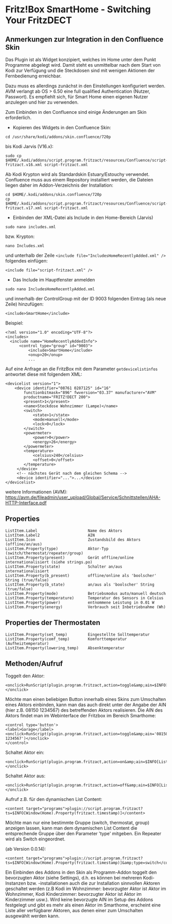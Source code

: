 <h1>Fritz!Box SmartHome - Switching Your FritzDECT</h1>
<h2>Anmerkungen zur Integration in den Confluence Skin</h2>

Das Plugin ist als Widget konzipiert, welches im Home unter dem Punkt Programme abgelegt wird. Damit steht es unmittelbar nach dem Start von Kodi zur Verfügung und die Steckdosen sind mit wenigen Aktionen der Fernbedienung erreichbar.

Dazu muss es allerdings zunächst in den Einstellungen konfiguriert werden. AVM verlangt ab OS > 6.50 eine full qualified Authentication (Nutzer, Passwort). Es empfiehlt sich, für Smart Home einen eigenen Nutzer anzulegen und hier zu verwenden.

Zum Einbinden in den Confluence sind einige Änderungen am Skin erforderlich.

* Kopieren des Widgets in den Confluence Skin:

```
cd /usr/share/kodi/addons/skin.confluence/720p
```
bis Kodi Jarvis (V16.x):
```
sudo cp $HOME/.kodi/addons/script.program.fritzact/resources/Confluence/script-fritzact.v16.xml script-fritzact.xml
```
Ab Kodi Krypton wird als Standardskin Estuary/Estouchy verwendet. Confluence muss aus einem Repository installiert werden, die Dateien liegen daher im Addon-Verzeichnis der Installation:
```
cd $HOME/.kodi/addons/skin.confluence/720p
cp $HOME/.kodi/addons/script.program.fritzact/resources/Confluence/script-fritzact.v17.xml script-fritzact.xml
```

* Einbinden der XML-Datei als Include in den Home-Bereich (Jarvis)

```
sudo nano includes.xml
```
bzw. Krypton:
```
nano Includes.xml
```
und unterhalb der Zeile `<include file="IncludesHomeRecentlyAdded.xml" />` folgendes einfügen:

    <include file="script-fritzact.xml" />
    
* Das Include im Hauptfenster anmelden

```
sudo nano IncludesHomeRecentlyAdded.xml
```

  und innerhalb der ControlGroup mit der ID 9003 folgenden Eintrag (als neue Zeile) hinzufügen:
   
```
<include>SmartHome</include>
```
   
   
   Beispiel:
   
```
<?xml version="1.0" encoding="UTF-8"?>
<includes>
  <include name="HomeRecentlyAddedInfo">
      <control type="group" id="9003">
          <include>SmartHome</include>
          <onup>20</onup>
          ...
```


     
Auf eine Anfrage an die FritzBox mit dem Parameter `getdevicelistinfos` antwortet diese mit folgendem XML:
 
```
<devicelist version="1">
    <device identifier="08761 0287125" id="16" 
        functionbitmask="896" fwversion="03.37" manufacturer="AVM"
        productname="FRITZ!DECT 200">
        <present>1</present>
        <name>Steckdose Wohnzimmer (Lampe)</name>
        <switch>
            <state>1</state>
            <mode>manuell</mode>
            <lock>0</lock>
        </switch>
        <powermeter>
            <power>0</power>
            <energy>26</energy>
        </powermeter>
        <temperature>
            <celsius>240</celsius>
            <offset>0</offset>
        </temperature>
     </device>
     <!-- nächstes Gerät nach dem gleichen Schema -->
     <device identifier="...">...</device>
</devicelist>
```
    
weitere Informationen (AVM): https://avm.de/fileadmin/user_upload/Global/Service/Schnittstellen/AHA-HTTP-Interface.pdf

<h2>Properties</h2>

    ListItem.Label                      Name des Aktors
    ListItem.Label2                     AIN
    ListItem.Icon                       Zustandsbild des Aktors (offline/an/aus)
    ListItem.Property(type)             Aktor-Typ (switch/thermostat/repeater/group)
    ListItem.Property(present)          Gerät offline/online internationalisiert (siehe strings.po)
    ListItem.Property(state)            Schalter an/aus internationalisiert
    ListItem.Property(b_present)        offline/online als 'boolscher' String (true/false)
    ListItem.Property(b_state)          an/aus als 'boolscher' String (true/false)
    ListItem.Property(mode)             Betriebsmodus auto/manuell deutsch
    ListItem.Property(temperature)      Temperatur des Sensors in Celsius
    ListItem.Property(power)            entnommene Leistung in 0.01 W
    ListItem.Property(energy)           Verbrauch seit Inbetriebnahme (Wh)
    
<h2>Properties der Thermostaten</h2>

    ListItem.Property(set_temp)         Eingestellte Solltemperatur
    ListItem.Property(comf_temp)        Komforttemperatur (Aufheiztemperatur)
    ListItem.Property(lowering_temp)    Absenktemperatur

<h2>Methoden/Aufruf</h2>

Toggelt den Aktor:

```
<onclick>RunScript(plugin.program.fritzact,action=toggle&amp;ain=$INFO[ListItem.Label2])</onclick>
```

Möchte man einen beliebigen Button innerhalb eines Skins zum Umschalten eines Aktors einbinden, kann man das auch direkt unter der Angabe der AIN (hier z.B. 08150 1234567) des betreffenden Aktors realisieren. Die AIN des Aktors findet man im Webinterface der Fritzbox im Bereich Smarthome:

```
<control type='button'>
<label>Garage</label>
<onclick>RunScript(plugin.program.fritzact,action=toggle&amp;ain='08150 1234567')</onclick>
</control>
```

Schaltet Aktor ein:

```
<onclick>RunScript(plugin.program.fritzact,action=on&amp;ain=$INFO[ListItem.Label2])</onclick>
```

Schaltet Aktor aus:

```
<onclick>RunScript(plugin.program.fritzact,action=off&amp;ain=$INFO[ListItem.Label2])</onclick>
```
    
Aufruf z.B. für den dynamischen List Content:

```
<content target="programs">plugin://script.program.fritzact?ts=$INFO[Window(Home).Property(fritzact.timestamp)]</content>
```

Möchte man nur eine bestimmte Gruppe (switch, thermostat, group) anzeigen lassen, kann man dem dynamischen List Content die entsprechende Gruppe über den Parameter 'type' mitgeben. Ein Repeater wird als Switch eingeordnet.

(ab Version 0.0.14):

```
<content target="programs">plugin://script.program.fritzact?ts=$INFO[Window(Home).Property(fritzact.timestamp)]&amp;type=switch</content>
```

Ein Einbinden des Addons in den Skin als Programm-Addon toggelt den bevorzugten Aktor (siehe Settings), d.h. es können bei mehreren Kodi-Instanzen bzw. -installationen auch die zur Installation sinnvollen Aktoren geschaltet werden (z.B Kodi im Wohnzimmer: bevorzugter Aktor ist Aktor im Wohnzimmer, Kodi Kinderzimmer: bevorzugter Aktor ist Aktor im Kinderzimmer usw.). Wird keine bevorzugte AIN im Setup des Addons festgelegt und gibt es mehr als einen Aktor im Smarthome, erscheint eine Liste aller verfügbarer Aktoren, aus denen einer zum Umschalten ausgewählt werden kann.